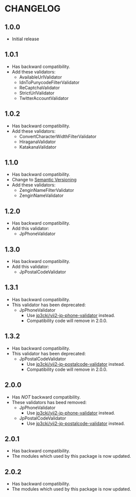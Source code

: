 CHANGELOG
=========

1.0.0
-----

* Initial release

1.0.1
-----

* Has backward compatibility.
* Add these validators:
    - AvailableUrlValidator
    - IdnToPunycodeFilterValidator
    - ReCaptchaValidator
    - StrictUrlValidator
    - TwitterAccountValidator

1.0.2
-----

* Has backward compatibility.
* Add these validators:
    - ConvertCharacterWidthFilterValidator
    - HiraganaValidator
    - KatakanaValidator

1.1.0
-----

* Has backward compatibility.
* Change to [Semantic Versioning](http://semver.org/)
* Add these validators:
    - ZenginNameFilterValidator
    - ZenginNameValidator

1.2.0
-----

* Has backward compatibility.
* Add this validator:
    - JpPhoneValidator

1.3.0
-----

* Has backward compatibility.
* Add this validator:
    - JpPostalCodeValidator

1.3.1
-----

* Has backward compatibility.
* This validator has been deprecated:
    - JpPhoneValidator
        - Use [jp3cki/yii2-jp-phone-validator](https://github.com/fetus-hina/yii2-jp-phone-validator) instead.
        - Compatibility code will remove in 2.0.0.

1.3.2
-----

* Has backward compatibility.
* This validator has been deprecated:
    - JpPostalCodeValidator
        - Use [jp3cki/yii2-jp-postalcode-validator](https://github.com/fetus-hina/yii2-jp-postalcode-validator) instead.
        - Compatibility code will remove in 2.0.0.

2.0.0
-----

* Has *NOT* backward compatibility.
* These validators has beed removed:
    - JpPhoneValidator
        - Use [jp3cki/yii2-jp-phone-validator](https://github.com/fetus-hina/yii2-jp-phone-validator) instead.
    - JpPostalCodeValidator
        - Use [jp3cki/yii2-jp-postalcode-validator](https://github.com/fetus-hina/yii2-jp-postalcode-validator) instead.

2.0.1
-----

* Has backward compatibility.
* The modules which used by this package is now updated.

2.0.2
-----

* Has backward compatibility.
* The modules which used by this package is now updated.

